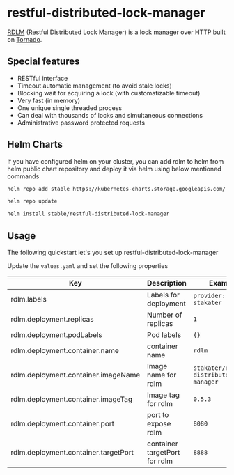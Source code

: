 # restful-distributed-lock-manager
[RDLM](https://github.com/thefab/restful-distributed-lock-manager) (Restful Distributed Lock Manager) is a lock manager over HTTP built on [Tornado](http://www.tornadoweb.org/en/stable/).

## Special features

- RESTful interface
- Timeout automatic management (to avoid stale locks)
- Blocking wait for acquiring a lock (with customatizable timeout)
- Very fast (in memory)
- One unique single threaded process
- Can deal with thousands of locks and simultaneous connections
- Administrative password protected requests

## Helm Charts

If you have configured helm on your cluster, you can add rdlm to helm from helm public chart repository and deploy it via helm using below mentioned commands

 ```bash
helm repo add stable https://kubernetes-charts.storage.googleapis.com/

helm repo update

helm install stable/restful-distributed-lock-manager
```

## Usage

The following quickstart let's you set up restful-distributed-lock-manager

Update the `values.yaml` and set the following properties

| Key           | Description                                                               | Example                            | Default Value                      |
|---------------|---------------------------------------------------------------------------|------------------------------------|------------------------------------|
| rdlm.labels          | Labels for deployment                                                | `provider: stakater`                        | `provider: stakater`                        |
| rdlm.deployment.replicas          | Number of replicas                                                | `1`                        | `1`                        |
| rdlm.deployment.podLabels           | Pod labels                                                | `{}`                        | `{}`                        |
| rdlm.deployment.container.name           | container name                                                | `rdlm`                        | `rdlm`                        |
| rdlm.deployment.container.imageName          | Image name for rdlm                                                | `stakater/restful-distributed-lock-manager`                        | `stakater/restful-distributed-lock-manager`                        |
| rdlm.deployment.container.imageTag          | Image tag for rdlm                                                | `0.5.3`                        | `0.5.3`                        |
| rdlm.deployment.container.port          | port to expose rdlm                                                | `8080`                        | `8080`                        |
| rdlm.deployment.container.targetPort          | container targetPort for rdlm                                                | `8888`                        | `8888`                        |